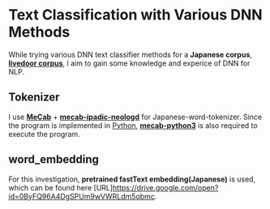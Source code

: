 # Text Classification with Various DNN Methods
While trying various DNN text classifier methods for a **Japanese corpus**, [**livedoor corpus**](https://www.rondhuit.com/download.html#ldcc),  I aim to gain some knowledge and experice of DNN for NLP.
<br>
## Tokenizer
I use [**MeCab**](https://taku910.github.io/mecab/) + [**mecab-ipadic-neologd**](https://github.com/neologd/mecab-ipadic-neologd) for Japanese-word-tokenizer. Since the program is implemented in [Python](https://github.com/python), [**mecab-python3**](https://github.com/SamuraiT/mecab-python3) is also required to execute the program.
<br>
## word_embedding
For this investigation, **pretrained fastText embedding(Japanese)** is used, which can be found here [URL]https://drive.google.com/open?id=0ByFQ96A4DgSPUm9wVWRLdm5qbmc.

